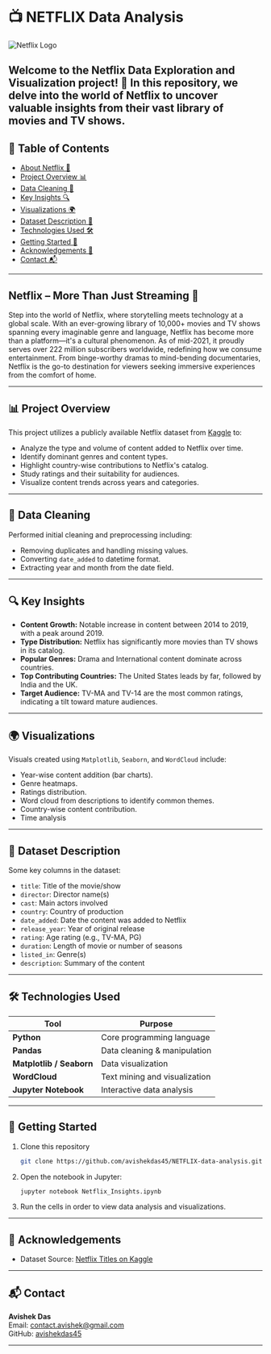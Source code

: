 
# 📺 NETFLIX Data Analysis

![Netflix Logo](https://upload.wikimedia.org/wikipedia/commons/thumb/0/08/Netflix_2015_logo.svg/1280px-Netflix_2015_logo.svg.png)

Welcome to the Netflix Data Exploration and Visualization project! 🎉 In this repository, we delve into the world of Netflix to uncover valuable insights from their vast library of movies and TV shows. 
---

## 🔗 Table of Contents
- [About Netflix 🍿](#about-netflix-)
- [Project Overview 📊](#-project-overview-)
- [Data Cleaning 🧹](#-data-cleaning-)
- [Key Insights 🔍](#-key-insights-)
- [Visualizations 🌍](#-visualizations-)
- [Dataset Description 🧩](#-dataset-description-)
- [Technologies Used 🛠](#-technologies-used-)
- [Getting Started 🚀](#-getting-started-)
- [Acknowledgements 🙌](#-acknowledgements-)
- [Contact 📬](#-contact-)

---

## Netflix – More Than Just Streaming 🍿

Step into the world of Netflix, where storytelling meets technology at a global scale. With an ever-growing library of 10,000+ movies and TV shows spanning every imaginable genre and language, Netflix has become more than a platform—it's a cultural phenomenon. As of mid-2021, it proudly serves over 222 million subscribers worldwide, redefining how we consume entertainment. From binge-worthy dramas to mind-bending documentaries, Netflix is the go-to destination for viewers seeking immersive experiences from the comfort of home.

---

## 📊 Project Overview

This project utilizes a publicly available Netflix dataset from [Kaggle](https://www.kaggle.com/shivamb/netflix-shows) to:

- Analyze the type and volume of content added to Netflix over time.
- Identify dominant genres and content types.
- Highlight country-wise contributions to Netflix's catalog.
- Study ratings and their suitability for audiences.
- Visualize content trends across years and categories.

---

## 🧹 Data Cleaning

Performed initial cleaning and preprocessing including:

- Removing duplicates and handling missing values.
- Converting `date_added` to datetime format.
- Extracting year and month from the date field.

---

## 🔍 Key Insights

- **Content Growth:** Notable increase in content between 2014 to 2019, with a peak around 2019.
- **Type Distribution:** Netflix has significantly more movies than TV shows in its catalog.
- **Popular Genres:** Drama and International content dominate across countries.
- **Top Contributing Countries:** The United States leads by far, followed by India and the UK.
- **Target Audience:** TV-MA and TV-14 are the most common ratings, indicating a tilt toward mature audiences.

---

## 🌍 Visualizations

Visuals created using `Matplotlib`, `Seaborn`, and `WordCloud` include:

- Year-wise content addition (bar charts).
- Genre heatmaps.
- Ratings distribution.
- Word cloud from descriptions to identify common themes.
- Country-wise content contribution.
- Time analysis

---

## 🧩 Dataset Description

Some key columns in the dataset:

- `title`: Title of the movie/show
- `director`: Director name(s)
- `cast`: Main actors involved
- `country`: Country of production
- `date_added`: Date the content was added to Netflix
- `release_year`: Year of original release
- `rating`: Age rating (e.g., TV-MA, PG)
- `duration`: Length of movie or number of seasons
- `listed_in`: Genre(s)
- `description`: Summary of the content

---

## 🛠 Technologies Used

| Tool | Purpose |
|------|---------|
| **Python** | Core programming language |
| **Pandas** | Data cleaning & manipulation |
| **Matplotlib / Seaborn** | Data visualization |
| **WordCloud** | Text mining and visualization |
| **Jupyter Notebook** | Interactive data analysis |

---

## 🚀 Getting Started

1. Clone this repository  
   ```bash
   git clone https://github.com/avishekdas45/NETFLIX-data-analysis.git
   ```

2. Open the notebook in Jupyter:
   ```bash
   jupyter notebook Netflix_Insights.ipynb
   ```

3. Run the cells in order to view data analysis and visualizations.

---

## 🙌 Acknowledgements

- Dataset Source: [Netflix Titles on Kaggle](https://www.kaggle.com/shivamb/netflix-shows)

---

## 📬 Contact

**Avishek Das**  
Email: contact.avishek@gmail.com  
GitHub: [avishekdas45](https://github.com/avishekdas45)

---
